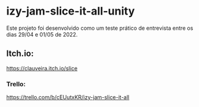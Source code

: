# izy-jam-slice-it-all-unity
Este projeto foi desenvolvido como um teste prático de entrevista entre os dias 29/04 e 01/05 de 2022.

## Itch.io:
https://clauveira.itch.io/slice

### Trello:
https://trello.com/b/cEUutxKR/izy-jam-slice-it-all
